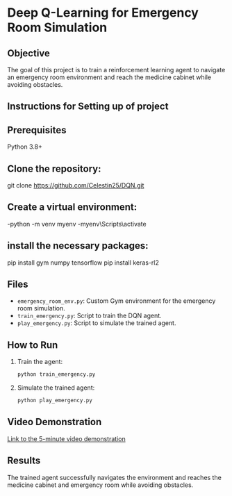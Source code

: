 # Deep Q-Learning for Emergency Room Simulation

## Objective
The goal of this project is to train a reinforcement learning agent to navigate an emergency room environment and reach the medicine cabinet while avoiding obstacles.
## Instructions for Setting up of project
## Prerequisites
Python 3.8+
## Clone the repository:
git clone https://github.com/Celestin25/DQN.git
## Create a virtual environment:

-python -m venv myenv
-myenv\Scripts\activate

## install the necessary packages:
pip install gym numpy tensorflow 
pip install keras-rl2

## Files
- `emergency_room_env.py`: Custom Gym environment for the emergency room simulation.
- `train_emergency.py`: Script to train the DQN agent.
- `play_emergency.py`: Script to simulate the trained agent.

## How to Run
1. Train the agent:
    ```sh
    python train_emergency.py
    ```
2. Simulate the trained agent:
    ```sh
    python play_emergency.py
    ```

## Video Demonstration
[Link to the 5-minute video demonstration]()

## Results
The trained agent successfully navigates the environment and reaches the medicine cabinet and emergency room while avoiding obstacles.
